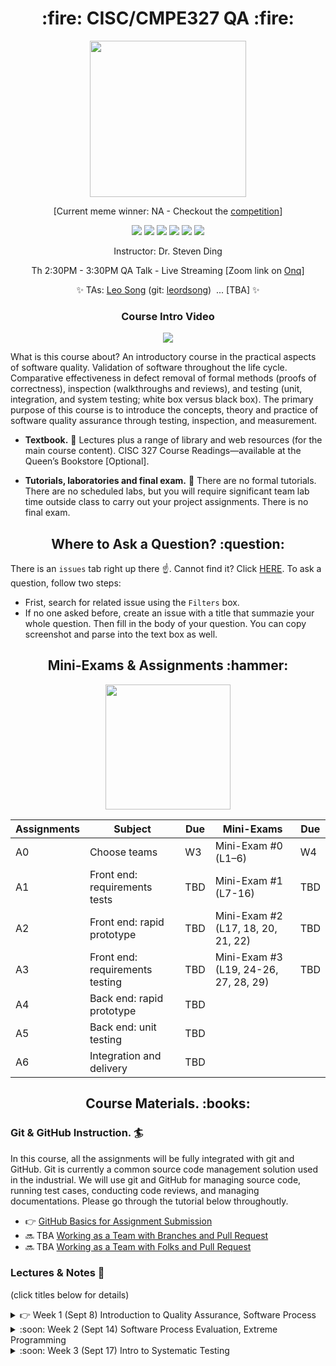 <h1 align="center"> :fire: CISC/CMPE327 QA :fire: </h1>

<p align="center">
  <img src="https://i.pinimg.com/originals/2e/fc/4a/2efc4abf026166b36a01d64a5956284f.gif" height="250px" alt="" />
</p>
<p align="center">
  <p align="center">[Current meme winner: NA - Checkout the <a href="https://github.com/CISC-CMPE-327/Information/issues/2">competition</a>]</p>
</p>

<p align="center">
<img src="https://img.shields.io/badge/CISC.CMPE.327-awesome-brightgreen.svg?style=flat-square">
<img src="http://hits.dwyl.io/CISC-CMPE-327/Assignment-Instructions.svg">
<img src="https://img.shields.io/github/issues/CISC-CMPE-327/Assignment-Instructions.svg?style=flat-square">
<img src="https://img.shields.io/badge/PRs-welcome-brightgreen.svg?style=flat-square">
<img src="https://img.shields.io/badge/badges-awesome-green.svg?style=flat-square&color=brightgreen">
<img src="https://img.shields.io/github/license/Naereen/StrapDown.js.svg?style=flat-square&color=brightgreen">
</p>

<p align="center">Instructor: Dr. Steven Ding</p>
<p align="center">Th 2:30PM - 3:30PM QA Talk - Live Streaming [Zoom link on <a href="https://onq.queensu.ca/">Onq</a>]</p>
<p align="center">
  ✨ TAs:  
  <a href="mailto:leo.song@queensu.ca">Leo Song</a> (git: <a href="https://github.com/leordsong">leordsong</a>)&nbsp; ... [TBA]
  ✨ 
</p>
<h3 align="center"> Course Intro Video </h3>
<p align="center">
  <a href="https://www.youtube.com/watch?v=-mijftItlvA"><img src="https://img.youtube.com/vi/-mijftItlvA/hqdefault.jpg"/></a>
</p>

What is this course about? An introductory course in the practical aspects of software quality. Validation of software throughout the life cycle. Comparative effectiveness in defect removal of formal methods (proofs of correctness), inspection (walkthroughs and reviews), and testing (unit, integration, and system testing; white box versus black box). The primary purpose of this course is to introduce the concepts, theory and practice of software quality assurance through testing, inspection, and measurement.

- **Textbook.** 📖  Lectures plus a range of library and web resources (for the main course content). CISC 327 Course Readings—available at the Queen’s Bookstore [Optional].

- **Tutorials, laboratories and final exam.** 🧯 There are no formal tutorials. There are no scheduled labs, but you will require significant team lab time outside class to carry out your project assignments. There is no final exam.

<h2 align="center"> Where to Ask a Question? :question: </h2> 
  
There is an `issues` tab right up there :point_up:. Cannot find it? Click <a href='https://github.com/CISC-CMPE-327/Assignment-Instructions/issues'>HERE</a>. To ask a question, follow two steps:
- Frist, search for related issue using the `Filters` box. 
- If no one asked before, create an issue with a title that summazie your whole question. Then fill in the body of your question. You can copy screenshot and parse into the text box as well. 

<h2 align="center"> Mini-Exams & Assignments :hammer: </h2> 

<p align="center">
  <img src="https://github.com/CISC-CMPE-327/Information/raw/master/images/dino.gif" height="200px" alt="" />
</p>

| Assignments | Subject                         | Due | Mini-Exams                            | Due |
|-------------|---------------------------------|-----|---------------------------------------|-----|
| A0          | Choose teams                    |  W3 | Mini-Exam #0 (L1–6)                   |  W4 |
| A1          | Front end: requirements tests   | TBD | Mini-Exam #1 (L7-16)                  | TBD |
| A2          | Front end: rapid prototype      | TBD | Mini-Exam #2 (L17, 18, 20, 21, 22)    | TBD |
| A3          | Front end: requirements testing | TBD | Mini-Exam #3 (L19, 24-26, 27, 28, 29) | TBD |
| A4          | Back end: rapid prototype       | TBD |                                       |     |
| A5          | Back end: unit testing          | TBD |                                       |     |
| A6          | Integration and delivery        | TBD |                                       |     |

<h2 align="center"> Course Materials. :books: </h2> 


### Git & GitHub Instruction. 🏄 
In this course, all the assignments will be fully integrated with git and GitHub. Git is currently a common source code management solution used in the industrial. We will use git and GitHub for managing source code, running test cases, conducting code reviews, and managing documentations. Please go through the tutorial below throughoutly. 

- 👉  [GitHub Basics for Assignment Submission](https://github.com/CISC-CMPE-327/Information/blob/master/github_basics.md)
- :soon: TBA  [Working as a Team with Branches and Pull Request](BranchTagCommit.md)
- :soon: TBA  [Working as a Team with Folks and Pull Request](ContributionInstructions.md)


### Lectures & Notes 💪


(click titles below for details)

<details><summary>👉  Week 1 (Sept 8) Introduction to Quality Assurance, Software Process</summary>
<p>


- L1: Introduction
  - [Course info](lectures/W1-L1-1.pdf)
    - https://stream.queensu.ca/Watch/Gt89Bbj2
  - [Software Quality](lectures/W1-L1-2.pdf)
    - https://stream.queensu.ca/Watch/s6QXx9q8
  - [Software Quality Assurance](lectures/W1-L1-3.pdf) 
    - https://stream.queensu.ca/Watch/w3KNj6f2

- L2: Software Process I:
  - Quality in context. Software process activities.
  - The Waterfall model.
  - The Prototyping model.
  - Evolutionary development.

Study questions:
- Fill in the blank: "Know what you're doing", "know what you should be doing", "know how to ????"
- What are the four fundamental process activities?
- What are some drawbacks and benefits of the waterfall model? the spiral model? etc.

</p>
</details>

<details><summary>:soon:  Week 2 (Sept 14) Software Process Evaluation, Extreme Programming</summary>
<p>

Software Process II: The Spiral model. The Iterative Development Process (IDP). The Object Oriented Development Process.

Software Process Evaluation: Software process improvement. The Defect Prevention Process (DPP). Software quality standards. Maturity models, CMM, SPR. Baldrige Quality Award, ISO 9000.

Extreme Programming I: What is XP? Why is it called extreme? Characteristics of XP. Addressing risks before they arise.

Study questions:
- List two advantages of the XP practice "On-site Customer".
- XP practice 4, "Simplicity", favours designing for today over accounting for future needs. How might this lead to wasted work?
- We talked a little about safety-critical systems like Therac-25. Do you think XP would be a good process model for safety-critical software? Why or why not?


</p>
</details>

<details><summary>:soon:  Week 3 (Sept 17) Intro to Systematic Testing</summary>
<p>

Extreme Programming II: XP in Practice: The planning game, small releases, metaphor, simplicity, refactoring, pair programming, standards.

Introduction to Systematic Testing: Validation and Verification. Levels of Testing. Unit, integration, system, acceptance testing. + Review for mini-exam

</p>
</details>
